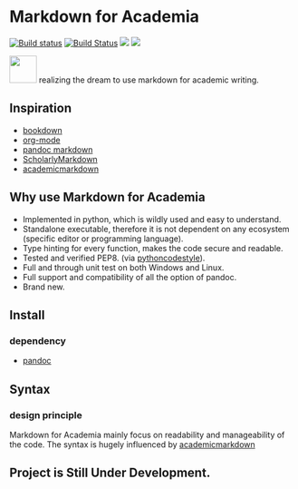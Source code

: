 # Markdown for Academia

[![Build status](https://ci.appveyor.com/api/projects/status/bp7dlp49da0yijad/branch/master?svg=true)](https://ci.appveyor.com/project/chantisnake/markdown-for-academia/branch/master)
[![Build Status](https://travis-ci.org/MarkdownForAcademia/markdown_for_academia.svg?branch=master)](https://travis-ci.org/MarkdownForAcademia/markdown_for_academia)
[![](https://img.shields.io/aur/license/yaourt.svg)](LICENSE)
![](https://img.shields.io/badge/python-3.5%2C%203.6-blue.svg)

<img src="https://github.com/MarkdownForAcademia/markdown_for_academia/blob/master/logos/logo_light.svg" href="https://github.com/MarkdownForAcademia" width="48">
realizing the dream to use markdown for academic writing.

## Inspiration

- [bookdown](https://bookdown.org/)
- [org-mode](http://orgmode.org/)
- [pandoc markdown](http://pandoc.org/MANUAL.html#pandocs-markdown)
- [ScholarlyMarkdown](http://scholarlymarkdown.com/)
- [academicmarkdown](https://github.com/smathot/academicmarkdown)


## Why use Markdown for Academia

- Implemented in python, which is wildly used and easy to understand.
- Standalone executable, therefore it is not dependent on any ecosystem (specific editor or programming language).
- Type hinting for every function, makes the code secure and readable.
- Tested and verified PEP8. (via [pythoncodestyle](https://github.com/PyCQA/pycodestyle)).
- Full and through unit test on both Windows and Linux.
- Full support and compatibility of all the option of pandoc.
- Brand new.

## Install

### dependency
- [pandoc](http://pandoc.org/)

## Syntax

### design principle

Markdown for Academia mainly focus on readability and manageability of the code.
The syntax is hugely influenced by [academicmarkdown](https://github.com/smathot/academicmarkdown)

## Project is Still Under Development.
